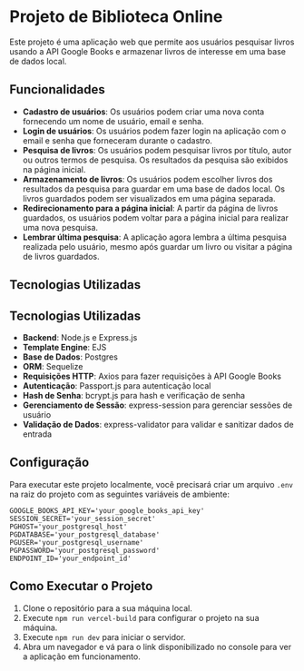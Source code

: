 # Projeto de Biblioteca Online

Este projeto é uma aplicação web que permite aos usuários pesquisar livros usando a API Google Books e armazenar livros de interesse em uma base de dados local.

## Funcionalidades

- **Cadastro de usuários**: Os usuários podem criar uma nova conta fornecendo um nome de usuário, email e senha.
- **Login de usuários**: Os usuários podem fazer login na aplicação com o email e senha que forneceram durante o cadastro.
- **Pesquisa de livros**: Os usuários podem pesquisar livros por título, autor ou outros termos de pesquisa. Os resultados da pesquisa são exibidos na página inicial.
- **Armazenamento de livros**: Os usuários podem escolher livros dos resultados da pesquisa para guardar em uma base de dados local. Os livros guardados podem ser visualizados em uma página separada.
- **Redirecionamento para a página inicial**: A partir da página de livros guardados, os usuários podem voltar para a página inicial para realizar uma nova pesquisa.
- **Lembrar última pesquisa**: A aplicação agora lembra a última pesquisa realizada pelo usuário, mesmo após guardar um livro ou visitar a página de livros guardados.

## Tecnologias Utilizadas

## Tecnologias Utilizadas

- **Backend**: Node.js e Express.js
- **Template Engine**: EJS
- **Base de Dados**: Postgres
- **ORM**: Sequelize
- **Requisições HTTP**: Axios para fazer requisições à API Google Books
- **Autenticação**: Passport.js para autenticação local
- **Hash de Senha**: bcrypt.js para hash e verificação de senha
- **Gerenciamento de Sessão**: express-session para gerenciar sessões de usuário
- **Validação de Dados**: express-validator para validar e sanitizar dados de entrada


## Configuração

Para executar este projeto localmente, você precisará criar um arquivo `.env` na raiz do projeto com as seguintes variáveis de ambiente:

```properties
GOOGLE_BOOKS_API_KEY='your_google_books_api_key'
SESSION_SECRET='your_session_secret'
PGHOST='your_postgresql_host'
PGDATABASE='your_postgresql_database'
PGUSER='your_postgresql_username'
PGPASSWORD='your_postgresql_password'
ENDPOINT_ID='your_endpoint_id'
```

## Como Executar o Projeto

1. Clone o repositório para a sua máquina local.
2. Execute `npm run vercel-build` para configurar o projeto na sua máquina.
3. Execute `npm run dev` para iniciar o servidor.
4. Abra um navegador e vá para o link disponibilizado no console para ver a aplicação em funcionamento.